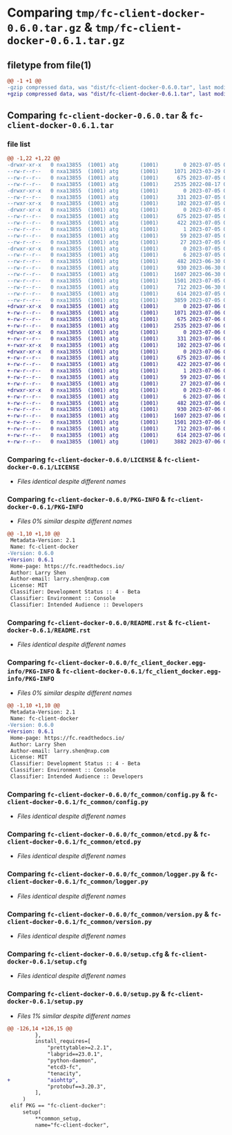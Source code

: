# Comparing `tmp/fc-client-docker-0.6.0.tar.gz` & `tmp/fc-client-docker-0.6.1.tar.gz`

## filetype from file(1)

```diff
@@ -1 +1 @@
-gzip compressed data, was "dist/fc-client-docker-0.6.0.tar", last modified: Wed Jul  5 06:32:30 2023, max compression
+gzip compressed data, was "dist/fc-client-docker-0.6.1.tar", last modified: Thu Jul  6 05:55:14 2023, max compression
```

## Comparing `fc-client-docker-0.6.0.tar` & `fc-client-docker-0.6.1.tar`

### file list

```diff
@@ -1,22 +1,22 @@
-drwxr-xr-x   0 nxa13855  (1001) atg       (1001)        0 2023-07-05 06:32:30.000000 fc-client-docker-0.6.0/
--rw-r--r--   0 nxa13855  (1001) atg       (1001)     1071 2023-03-29 08:28:44.000000 fc-client-docker-0.6.0/LICENSE
--rw-r--r--   0 nxa13855  (1001) atg       (1001)      675 2023-07-05 06:32:30.000000 fc-client-docker-0.6.0/PKG-INFO
--rw-r--r--   0 nxa13855  (1001) atg       (1001)     2535 2022-08-17 06:53:34.000000 fc-client-docker-0.6.0/README.rst
-drwxr-xr-x   0 nxa13855  (1001) atg       (1001)        0 2023-07-05 06:32:30.000000 fc-client-docker-0.6.0/fc_client_docker/
--rw-r--r--   0 nxa13855  (1001) atg       (1001)      331 2023-07-05 06:29:40.000000 fc-client-docker-0.6.0/fc_client_docker/__init__.py
--rwxr-xr-x   0 nxa13855  (1001) atg       (1001)      102 2023-07-05 06:29:40.000000 fc-client-docker-0.6.0/fc_client_docker/fc_client_docker
-drwxr-xr-x   0 nxa13855  (1001) atg       (1001)        0 2023-07-05 06:32:30.000000 fc-client-docker-0.6.0/fc_client_docker.egg-info/
--rw-r--r--   0 nxa13855  (1001) atg       (1001)      675 2023-07-05 06:32:30.000000 fc-client-docker-0.6.0/fc_client_docker.egg-info/PKG-INFO
--rw-r--r--   0 nxa13855  (1001) atg       (1001)      422 2023-07-05 06:32:30.000000 fc-client-docker-0.6.0/fc_client_docker.egg-info/SOURCES.txt
--rw-r--r--   0 nxa13855  (1001) atg       (1001)        1 2023-07-05 06:32:30.000000 fc-client-docker-0.6.0/fc_client_docker.egg-info/dependency_links.txt
--rw-r--r--   0 nxa13855  (1001) atg       (1001)       59 2023-07-05 06:32:30.000000 fc-client-docker-0.6.0/fc_client_docker.egg-info/entry_points.txt
--rw-r--r--   0 nxa13855  (1001) atg       (1001)       27 2023-07-05 06:32:30.000000 fc-client-docker-0.6.0/fc_client_docker.egg-info/top_level.txt
-drwxr-xr-x   0 nxa13855  (1001) atg       (1001)        0 2023-07-05 06:32:30.000000 fc-client-docker-0.6.0/fc_common/
--rw-r--r--   0 nxa13855  (1001) atg       (1001)        6 2023-07-05 06:30:26.000000 fc-client-docker-0.6.0/fc_common/VERSION
--rw-r--r--   0 nxa13855  (1001) atg       (1001)      482 2023-06-30 05:19:57.000000 fc-client-docker-0.6.0/fc_common/__init__.py
--rw-r--r--   0 nxa13855  (1001) atg       (1001)      930 2023-06-30 05:20:06.000000 fc-client-docker-0.6.0/fc_common/config.py
--rw-r--r--   0 nxa13855  (1001) atg       (1001)     1607 2023-06-30 05:20:06.000000 fc-client-docker-0.6.0/fc_common/etcd.py
--rw-r--r--   0 nxa13855  (1001) atg       (1001)     1501 2023-07-05 06:29:52.000000 fc-client-docker-0.6.0/fc_common/logger.py
--rw-r--r--   0 nxa13855  (1001) atg       (1001)      712 2023-06-30 05:19:57.000000 fc-client-docker-0.6.0/fc_common/version.py
--rw-r--r--   0 nxa13855  (1001) atg       (1001)      614 2023-07-05 06:32:30.000000 fc-client-docker-0.6.0/setup.cfg
--rw-r--r--   0 nxa13855  (1001) atg       (1001)     3859 2023-07-05 06:29:52.000000 fc-client-docker-0.6.0/setup.py
+drwxr-xr-x   0 nxa13855  (1001) atg       (1001)        0 2023-07-06 05:55:14.000000 fc-client-docker-0.6.1/
+-rw-r--r--   0 nxa13855  (1001) atg       (1001)     1071 2023-07-06 05:53:39.000000 fc-client-docker-0.6.1/LICENSE
+-rw-r--r--   0 nxa13855  (1001) atg       (1001)      675 2023-07-06 05:55:14.000000 fc-client-docker-0.6.1/PKG-INFO
+-rw-r--r--   0 nxa13855  (1001) atg       (1001)     2535 2023-07-06 05:53:39.000000 fc-client-docker-0.6.1/README.rst
+drwxr-xr-x   0 nxa13855  (1001) atg       (1001)        0 2023-07-06 05:55:14.000000 fc-client-docker-0.6.1/fc_client_docker/
+-rw-r--r--   0 nxa13855  (1001) atg       (1001)      331 2023-07-06 05:53:39.000000 fc-client-docker-0.6.1/fc_client_docker/__init__.py
+-rwxr-xr-x   0 nxa13855  (1001) atg       (1001)      102 2023-07-06 05:53:39.000000 fc-client-docker-0.6.1/fc_client_docker/fc_client_docker
+drwxr-xr-x   0 nxa13855  (1001) atg       (1001)        0 2023-07-06 05:55:14.000000 fc-client-docker-0.6.1/fc_client_docker.egg-info/
+-rw-r--r--   0 nxa13855  (1001) atg       (1001)      675 2023-07-06 05:55:13.000000 fc-client-docker-0.6.1/fc_client_docker.egg-info/PKG-INFO
+-rw-r--r--   0 nxa13855  (1001) atg       (1001)      422 2023-07-06 05:55:14.000000 fc-client-docker-0.6.1/fc_client_docker.egg-info/SOURCES.txt
+-rw-r--r--   0 nxa13855  (1001) atg       (1001)        1 2023-07-06 05:55:13.000000 fc-client-docker-0.6.1/fc_client_docker.egg-info/dependency_links.txt
+-rw-r--r--   0 nxa13855  (1001) atg       (1001)       59 2023-07-06 05:55:13.000000 fc-client-docker-0.6.1/fc_client_docker.egg-info/entry_points.txt
+-rw-r--r--   0 nxa13855  (1001) atg       (1001)       27 2023-07-06 05:55:13.000000 fc-client-docker-0.6.1/fc_client_docker.egg-info/top_level.txt
+drwxr-xr-x   0 nxa13855  (1001) atg       (1001)        0 2023-07-06 05:55:14.000000 fc-client-docker-0.6.1/fc_common/
+-rw-r--r--   0 nxa13855  (1001) atg       (1001)        6 2023-07-06 05:53:39.000000 fc-client-docker-0.6.1/fc_common/VERSION
+-rw-r--r--   0 nxa13855  (1001) atg       (1001)      482 2023-07-06 05:53:39.000000 fc-client-docker-0.6.1/fc_common/__init__.py
+-rw-r--r--   0 nxa13855  (1001) atg       (1001)      930 2023-07-06 05:53:39.000000 fc-client-docker-0.6.1/fc_common/config.py
+-rw-r--r--   0 nxa13855  (1001) atg       (1001)     1607 2023-07-06 05:53:39.000000 fc-client-docker-0.6.1/fc_common/etcd.py
+-rw-r--r--   0 nxa13855  (1001) atg       (1001)     1501 2023-07-06 05:53:39.000000 fc-client-docker-0.6.1/fc_common/logger.py
+-rw-r--r--   0 nxa13855  (1001) atg       (1001)      712 2023-07-06 05:53:39.000000 fc-client-docker-0.6.1/fc_common/version.py
+-rw-r--r--   0 nxa13855  (1001) atg       (1001)      614 2023-07-06 05:55:14.000000 fc-client-docker-0.6.1/setup.cfg
+-rw-r--r--   0 nxa13855  (1001) atg       (1001)     3882 2023-07-06 05:53:39.000000 fc-client-docker-0.6.1/setup.py
```

### Comparing `fc-client-docker-0.6.0/LICENSE` & `fc-client-docker-0.6.1/LICENSE`

 * *Files identical despite different names*

### Comparing `fc-client-docker-0.6.0/PKG-INFO` & `fc-client-docker-0.6.1/PKG-INFO`

 * *Files 0% similar despite different names*

```diff
@@ -1,10 +1,10 @@
 Metadata-Version: 2.1
 Name: fc-client-docker
-Version: 0.6.0
+Version: 0.6.1
 Home-page: https://fc.readthedocs.io/
 Author: Larry Shen
 Author-email: larry.shen@nxp.com
 License: MIT
 Classifier: Development Status :: 4 - Beta
 Classifier: Environment :: Console
 Classifier: Intended Audience :: Developers
```

### Comparing `fc-client-docker-0.6.0/README.rst` & `fc-client-docker-0.6.1/README.rst`

 * *Files identical despite different names*

### Comparing `fc-client-docker-0.6.0/fc_client_docker.egg-info/PKG-INFO` & `fc-client-docker-0.6.1/fc_client_docker.egg-info/PKG-INFO`

 * *Files 0% similar despite different names*

```diff
@@ -1,10 +1,10 @@
 Metadata-Version: 2.1
 Name: fc-client-docker
-Version: 0.6.0
+Version: 0.6.1
 Home-page: https://fc.readthedocs.io/
 Author: Larry Shen
 Author-email: larry.shen@nxp.com
 License: MIT
 Classifier: Development Status :: 4 - Beta
 Classifier: Environment :: Console
 Classifier: Intended Audience :: Developers
```

### Comparing `fc-client-docker-0.6.0/fc_common/config.py` & `fc-client-docker-0.6.1/fc_common/config.py`

 * *Files identical despite different names*

### Comparing `fc-client-docker-0.6.0/fc_common/etcd.py` & `fc-client-docker-0.6.1/fc_common/etcd.py`

 * *Files identical despite different names*

### Comparing `fc-client-docker-0.6.0/fc_common/logger.py` & `fc-client-docker-0.6.1/fc_common/logger.py`

 * *Files identical despite different names*

### Comparing `fc-client-docker-0.6.0/fc_common/version.py` & `fc-client-docker-0.6.1/fc_common/version.py`

 * *Files identical despite different names*

### Comparing `fc-client-docker-0.6.0/setup.cfg` & `fc-client-docker-0.6.1/setup.cfg`

 * *Files identical despite different names*

### Comparing `fc-client-docker-0.6.0/setup.py` & `fc-client-docker-0.6.1/setup.py`

 * *Files 1% similar despite different names*

```diff
@@ -126,14 +126,15 @@
         },
         install_requires=[
             "prettytable>=2.2.1",
             "labgrid==23.0.1",
             "python-daemon",
             "etcd3-fc",
             "tenacity",
+            "aiohttp",
             "protobuf==3.20.3",
         ],
     )
 elif PKG == "fc-client-docker":
     setup(
         **common_setup,
         name="fc-client-docker",
```

